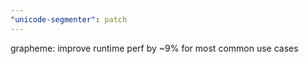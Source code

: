 ```yaml
---
"unicode-segmenter": patch
---
```


grapheme: improve runtime perf by ~9% for most common use cases

